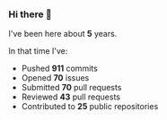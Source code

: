 ### Hi there 👋

I've been here about **5** years.

In that time I've:

- Pushed **911** commits
- Opened **70** issues
- Submitted **70** pull requests
- Reviewed **43** pull requests
- Contributed to **25** public repositories

<!-- ![My scrobbles](https://lastfm-recently-played.vercel.app/api?user=dotdub) -->
